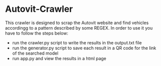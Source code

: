 # Autovit-Crawler
This crawler is designed to scrap the Autovit website and find vehicles accordingg to a pattern described by some REGEX.
In order to use it you have to follow the steps below:
- run the crawler.py script to write the results in the output.txt file
- run the generator.py script to save each result in a QR code for the link of the searched model
- run app.py and view the results in a html page 
